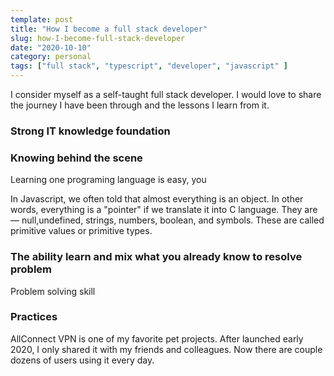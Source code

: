 ```yaml
---
template: post
title: "How I become a full stack developer"
slug: how-I-become-full-stack-developer
date: "2020-10-10"
category: personal
tags: ["full stack", "typescript", "developer", "javascript" ]
---
```


I consider myself as a self-taught full stack developer. I would love to share the journey I have been through and the lessons I learn from it.

### Strong IT knowledge foundation


### Knowing behind the scene

Learning one programing language is easy, you

In Javascript, we often told that almost everything is an object. In other words, everything is a "pointer" if we translate it into C language. They are — null,undefined, strings, numbers, boolean, and symbols. These are called primitive values or primitive types.

### The ability learn and mix what you already know to resolve problem

Problem solving skill


### Practices

AllConnect VPN is one of my favorite pet projects. After launched early 2020, I only shared it with my friends and colleagues. Now there are couple dozens of users using it every day.





